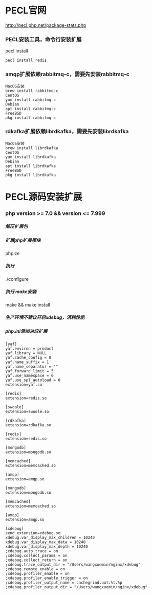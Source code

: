 # PECL官网
http://pecl.php.net/package-stats.php

### PECL安装工具，命令行安装扩展
pecl install <pakgname>
```
pecl install redis
```

### amqp扩展依赖rabbitmq-c，需要先安装rabbitmq-c
```
MacOS安装
brew install rabbitmq-c
CentOS
yum install rabbitmq-c
Debian
apt install rabbitmq-c
FreeBSD
pkg install rabbitmq-c
```

### rdkafka扩展依赖librdkafka，需要先安装librdkafka
```
MacOS安装
brew install librdkafka
CentOS
yum install librdkafka
Debian
apt install librdkafka
FreeBSD
pkg install librdkafka
```

# PECL源码安装扩展
### php version >= 7.0 && version <= 7.999

##### 解压扩展包

##### 扩展php扩展模块
phpize

##### 执行
./configure

##### 执行 make安装
make && make install

##### 生产环境不建议开启xdebug，消耗性能

#####  php.ini添加对应扩展

```
[yaf]
yaf.environ = product
yaf.library = NULL
yaf.cache_config = 0
yaf.name_suffix = 1
yaf.name_separator = ""
yaf.forward_limit = 5
yaf.use_namespace = 0
yaf.use_spl_autoload = 0
extension=yaf.so

[redis]
extension=redis.so

[swoole]
extension=swoole.so

[rdkafka]
extension=rdkafka.so

[redis]
extension=redis.so

[mongodb]
extension=mongodb.so

[memcached]
extension=memcached.so

[amqp]
extension=amqp.so

[mongodb]
extension=mongodb.so

[memcached]
extension=memcached.so

[amqp]
extension=amqp.so

[xdebug]
zend_extension=xdebug.so
xdebug.var_display_max_children = 10240
xdebug.var_display_max_data = 10240
xdebug.var_display_max_depth = 10240
;xdebug.auto_trace = on
;xdebug.collect_params = on
;xdebug.collect_return = on
;xdebug.trace_output_dir = "/Users/wangxuemin/nginx/xdebug"
;xdebug.remote_enable = on
;xdebug.profiler_enable = on
;xdebug.profiler_enable_trigger = on
;xdebug.profiler_output_name = cachegrind.out.%t.%p
;xdebug.profiler_output_dir = "/Users/wangxuemin/nginx/xdebug"

```
